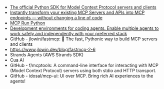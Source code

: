 - [The official Python SDK for Model Context Protocol servers and clients](https://github.com/modelcontextprotocol/python-sdk)
- [Instantly transform your existing MCP Servers and APIs into MCP endpoints — without changing a line of code](https://github.com/AmoyLab/Unla)
- [MCP Run Python](https://github.com/pydantic/pydantic-ai/tree/main/mcp-run-python)
- [Development environments for coding agents. Enable multiple agents to work safely and independently with your preferred stack](https://github.com/dagger/container-use)
- GitHub - jlowin/fastmcp: 🚀 The fast, Pythonic way to build MCP servers and clients
- https://www.jlowin.dev/blog/fastmcp-2-6
- Strands Agents (AWS Strands SDK)
- Cua AI 
- GitHub - f/mcptools: A command-line interface for interacting with MCP (Model Context Protocol) servers using both stdio and HTTP transport. 
- GitHub - idosal/mcp-ui: UI over MCP. Bring rich AI experiences to the agents! 
